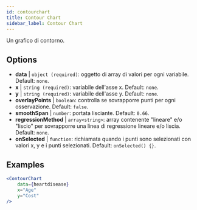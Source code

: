 ```yaml
---
id: contourchart
title: Contour Chart
sidebar_label: Contour Chart
---
```


Un grafico di contorno.

## Options

* __data__ | `object (required)`: oggetto di array di valori per ogni variabile. Default: `none`.
* __x__ | `string (required)`: variabile dell'asse x. Default: `none`.
* __y__ | `string (required)`: variabile dell'asse y. Default: `none`.
* __overlayPoints__ | `boolean`: controlla se sovrapporre punti per ogni osservazione. Default: `false`.
* __smoothSpan__ | `number`: portata lisciante. Default: `0.66`.
* __regressionMethod__ | `array<string>`: array contenente "lineare" e/o "liscio" per sovrapporre una linea di regressione lineare e/o liscia. Default: `none`.
* __onSelected__ | `function`: richiamata quando i punti sono selezionati con valori x, y e i punti selezionati. Default: `onSelected() {}`.


## Examples

```jsx live
<ContourChart 
    data={heartdisease} 
    x="Age"
    y="Cost"
/>
```

